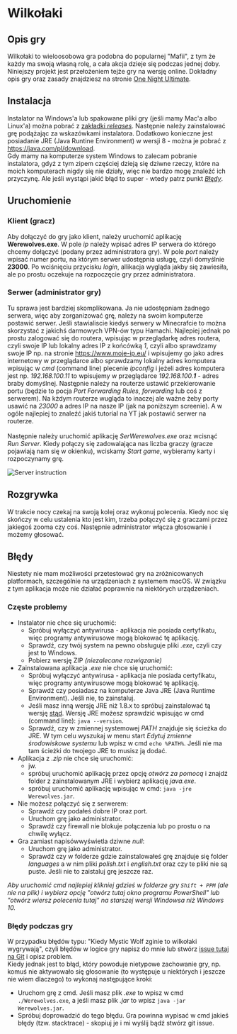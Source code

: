 # Wilkołaki

## Opis gry
Wilkołaki to wieloosobowa gra podobna do popularnej "Mafii", z tym że każdy ma swoją własną rolę, a cała akcja dzieje się podczas jednej doby. Niniejszy projekt jest przełożeniem tejże gry na wersję online.
Dokładny opis gry oraz zasady znajdziesz na stronie [One Night Ultimate](http://onenightultimate.com/).

## Instalacja
Instalator na Windows'a lub spakowane pliki gry (jeśli mamy Mac'a albo Linux'a) można pobrać z [zakładki *releases*](https://github.com/mmakos/Werewolves/releases). Następnie należy zainstalować grę podążając za wskazówkami instalatora. Dodatkowo konieczne jest posiadanie JRE (Java Runtine Environment) w wersji 8 - można je pobrać z <https://java.com/pl/download>.<br>
Gdy mamy na komputerze system Windows to zalecam pobranie instalatora, gdyż z tym zipem częściej dzieją się dziwne rzeczy, które na moich komputerach nigdy się nie działy, więc nie bardzo mogę znaleźć ich przyczynę. Ale jeśli wystąpi jakić błąd to super - wtedy patrz punkt [*Błędy*](##Błędy).

## Uruchomienie

### Klient (gracz)
Aby dołączyć do gry jako klient, należy uruchomić aplikację **Werewolves.exe**. W pole *ip* należy wpisać adres IP serwera do którego chcemy dołączyć (podany przez administratora gry). W pole *port* należy wpisać numer portu, na którym serwer udostępnia usługę, czyli domyślnie **23000**. Po wciśnięciu przycisku *login*, allikacja wygląda jakby się zawiesiła, ale po prostu oczekuje na rozpoczęcie gry przez administratora.

### Serwer (administrator gry)
Tu sprawa jest bardziej skomplikowana. Ja nie udostępniam żadnego serwera, więc aby zorganizować grę, należy na swoim komputerze postawić serwer. Jeśli stawialiscie kiedyś serwery w Minecrafcie to można skorzystać z jakichś darmowych VPN-ów typu Hamachi. Najlepiej jednak po prostu zalogować się do routera, wpisując w przeglądarkę adres routera, czyli swoje IP lub lokalny adres IP z końcówką *1*, czyli albo sprawdzamy swoje IP np. na stronie <https://www.moje-ip.eu/> i wpisujemy go jako adres internetowy w przeglądarce albo sprawdzamy lokalny adres komputera wpisując w *cmd* (command line) plecenie *ipconfig* i jeżeli adres komputera jest np. *192.168.100.11* to wpisujemy w przeglądarce *192.168.100.**1*** - adres braby domyślnej. Następnie należy na routerze ustawić przekierowanie portu (będzie to pocja *Port Forwarding Rules*, *forwarding* lub coś z serwerem). Na kżdym routerze wugląda to inaczej ale ważne żeby porty usawić na *23000* a adres IP na nasze IP (jak na poniższym screenie). A w ogóle najlepiej to znaleźć jakiś tutorial na YT jak postawić serwer na routerze.<br><br>
Następnie należy uruchomić aplikację *SerWerewolves.exe* oraz wcisnąć *Run Server*. Kiedy połączy się zadowalająca nas liczba graczy (gracze pojawiają nam się w okienku), wciskamy *Start game*, wybieramy karty i rozpoczynamy grę.

![Server instruction](https://lh3.googleusercontent.com/fife/ABSRlIoENTgQX3nmef-2z-g4rvtSfd1RXM6gb59A_8QcYkkE-DjHtih8teSC-TzmEApKg689wyxtInuwMUPCfK6a8LzXwt_EKq2RzjEFdbsRP-KH-iqyliEVM70zr8hndDKz-oYXTr3ajcrDKveG1YLvZwdd0JlTh3nCHOqYZHM1EmVVlY289Di0fdyjI3p1AQGqFCPFyILbw4wAf1rhFAWPjjQo6YN_Q1Cpgr53ahAZOLrJaj1CiOhFXY3K_yPzuEBReFKDSoAmqbNoa9EA4HbhxaHohd4yuIOO-kyROnurJLrm7f6xqI32IicixtYHz-tS796ZBofM5rn8UkGhcMCrRY3AiOMHwBZYQkexYUkxe-qY2u6J5Wl2ClBFLDUpfDxW4dr-F-nuqUzGvN7dvg_-1iZ8W2F2BNGNPP-_m1kCs4pqzqmuinV00cnTtPuZuKc537889eeIaj_y5yYFqKctHie-N0i6coUb29TEgt8cJo28GnESaRTIi-Kp7tnp2SakCTHp2XjgrwN8dzE-CvfAouoeK5VKBI8jUqoRGR6WtcoTrXN_CrCAvb1umkGhPig79oiiHBOeuQ1Ty6lznLUsWkVLuJ6p2Wsk4HPIl5uwhyrsWd15gFgvRhL-qWQM53UXhP3Y5GpU1FPKLTPMyTPAJAqtNqoTc8mMrIoNoyQYWcKTlSIrkngYznA8eH0_I0KjopEI6k3L7mh43kAK0ExLSx9_spjeEMEMBg=w1600-h828-ft)

## Rozgrywka
W trakcie nocy czekaj na swoją kolej oraz wykonuj polecenia. Kiedy noc się skończy w celu ustalenia kto jest kim, trzeba połączyć się z graczami przez jakiegoś zooma czy coś. Następnie administrator włącza głosowanie i możemy głosować.

## Błędy
Niestety nie mam możliwości przetestować gry na zróżnicowanych platformach, szczególnie na urządzeniach z systemem macOS. W związku z tym aplikacja może nie działać poprawnie na niektórych urządzeniach.<br>

### Częste problemy
* Instalator nie chce się uruchomić:
    * Spróbuj wyłączyć antywirusa - aplikacja nie posiada certyfikatu, więc programy antywirusowe mogą blokować tę aplikację.
    * Sprawdź, czy twój system na pewno obsługuje pliki *.exe*, czyli czy jest to Windows.
    * Pobierz wersję ZIP *(niezalecane rozwiązanie)*
* Zainstalowana aplikacja *.exe* nie chce się uruchomić:
    * Spróbuj wyłączyć antywirusa - aplikacja nie posiada certyfikatu, więc programy antywirusowe mogą blokować tę aplikację.
    * Sprawdź czy posiadasz na komputerze Java JRE (Java Runtime Environment). Jeśli nie, to zainstaluj.
    * Jeśli masz inną wersję JRE niż 1.8.x to spróbuj zainstalować tą wersję [stąd](https://java.com/pl/download/). Wersję JRE możesz sprawdzić wpisując w cmd (command line): `java --version`.
    * Sprawdź, czy w zmiennej systemowej *PATH* znajduje się ścieżka do JRE. W tym celu wyszukaj w menu start *Edytuj zmienne środowiskowe systemu* lub wpisz w cmd `echo %PATH%`. Jeśli nie ma tam ścieżki do twojego JRE to musisz ją dodać.
* Aplikacja z *.zip* nie chce się uruchomić:
    * jw.
    * spróbuj uruchomić aplikację przez opcję *otwórz za pomocą* i znajdź folder z zainstalowanym JRE i wybierz aplikację *java.exe*.
    * spróbuj uruchomić aplikację wpisując w cmd: `java -jre Werewolves.jar`.
* Nie możesz połączyć się z serwerem:
    * Sprawdź czy podałeś dobre IP oraz port.
    * Uruchom grę jako administrator.
    * Sprawdź czy firewall nie blokuje połączenia lub po prostu o na chwilę wyłącz.
* Gra zamiast napisówwyświetla dziwne *null*:
    * Uruchom grę jako administrator.
    * Sprawdź czy w folderze gdzie zainstalowałeś grę znajduje się folder *languages* a w nim pliki *polish.txt* i *english.txt* oraz czy te pliki nie są puste. Jeśli nie to zaistaluj grę jeszcze raz.
    
*Aby uruchomić cmd najlepiej klikniej gdzieś w folderze gry `Shift + PPM` (ale nie na plik) i wybierz opcję "otwórz tutaj okno programu PowerShell" lub "otwórz wiersz polecenia tutaj" na starszej wersji Windowsa niż Windows 10.*

### Błędy podczas gry
W przypadku błędów typu: "Kiedy Mystic Wolf zginie to wilkołaki wygrywają", czyli błędów w logice gry napisz do mnie lub stwórz [issue tutaj na Git](https://github.com/mmakos/Werewolves/issues) i opisz problem.
<br>Kiedy jednak jest to błąd, który powoduje nietypowe zachowanie gry, np. komuś nie aktywowało się głosowanie (to występuje u niektórych i jeszcze nie wiem dlaczego) to wykonaj następujące kroki:
* Uruchom grę z cmd. Jeśli masz plik *.exe* to wpisz w cmd `./Werewolves.exe`, a jeśli masz plik *.jar* to wpisz `java -jar Werewolves.jar`.
* Spróbuj doprowadzić do tego błędu. Gra powinna wypisać w cmd jakieś błędy (tzw. stacktrace) - skopiuj je i mi wyślij bądź stwórz git issue.


